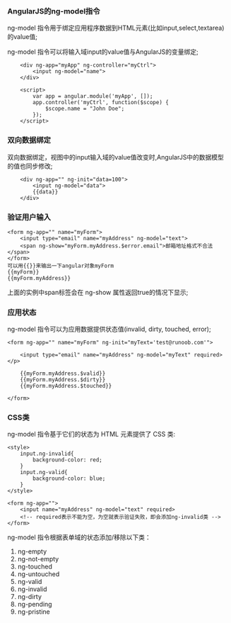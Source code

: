 
### AngularJS的ng-model指令

ng-model 指令用于绑定应用程序数据到HTML元素(比如input,select,textarea)的value值;

ng-model 指令可以将输入域input的value值与AngularJS的变量绑定;

```
    <div ng-app="myApp" ng-controller="myCtrl">
        <input ng-model="name">
    </div>

    <script>
        var app = angular.module('myApp', []);
        app.controller('myCtrl', function($scope) {
            $scope.name = "John Doe";
        });
    </script>

```

### 双向数据绑定

双向数据绑定，视图中的input输入域的value值改变时,AngularJS中的数据模型的值也同步修改;

```
    <div ng-app="" ng-init="data=100">
        <input ng-model="data">
        {{data}}
    </div>

```

### 验证用户输入

```
<form ng-app="" name="myForm">
    <input type="email" name="myAddress" ng-model="text">
    <span ng-show="myForm.myAddress.$error.email">邮箱地址格式不合法</span>
</form>
可以用{{}}来输出一下angular对象myForm
{{myForm}}
{{myForm.myAddress}}
```
上面的实例中span标签会在 ng-show 属性返回true的情况下显示;


### 应用状态

ng-model 指令可以为应用数据提供状态值(invalid, dirty, touched, error);

```
<form ng-app="" name="myForm" ng-init="myText='test@runoob.com'">
    
    <input type="email" name="myAddress" ng-model="myText" required></p>
    
    {{myForm.myAddress.$valid}}
    {{myForm.myAddress.$dirty}}
    {{myForm.myAddress.$touched}}
    
</form>

```

### CSS类

ng-model 指令基于它们的状态为 HTML 元素提供了 CSS 类:

```
<style>
    input.ng-invalid{
        background-color: red;
    }
    input.ng-valid{
        background-color: blue;
    }
</style>

<form ng-app="">
    <input name="myAddress" ng-model="text" required>
    <!-- required表示不能为空，为空就表示验证失败，即会添加ng-invalid类 -->
</form>

```
ng-model 指令根据表单域的状态添加/移除以下类：

1. ng-empty
2. ng-not-empty
3. ng-touched
4. ng-untouched
5. ng-valid
6. ng-invalid
7. ng-dirty
8. ng-pending
9. ng-pristine
































































